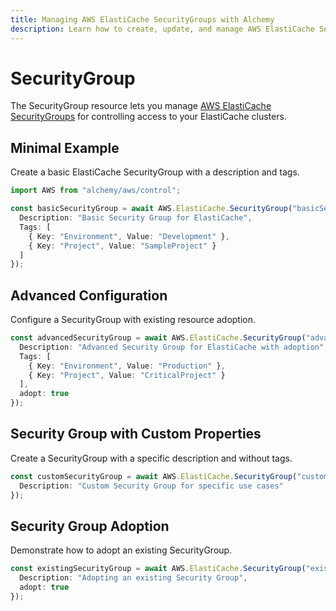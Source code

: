 ```yaml
---
title: Managing AWS ElastiCache SecurityGroups with Alchemy
description: Learn how to create, update, and manage AWS ElastiCache SecurityGroups using Alchemy Cloud Control.
---
```


# SecurityGroup

The SecurityGroup resource lets you manage [AWS ElastiCache SecurityGroups](https://docs.aws.amazon.com/elasticache/latest/userguide/) for controlling access to your ElastiCache clusters.

## Minimal Example

Create a basic ElastiCache SecurityGroup with a description and tags.

```ts
import AWS from "alchemy/aws/control";

const basicSecurityGroup = await AWS.ElastiCache.SecurityGroup("basicSecurityGroup", {
  Description: "Basic Security Group for ElastiCache",
  Tags: [
    { Key: "Environment", Value: "Development" },
    { Key: "Project", Value: "SampleProject" }
  ]
});
```

## Advanced Configuration

Configure a SecurityGroup with existing resource adoption.

```ts
const advancedSecurityGroup = await AWS.ElastiCache.SecurityGroup("advancedSecurityGroup", {
  Description: "Advanced Security Group for ElastiCache with adoption",
  Tags: [
    { Key: "Environment", Value: "Production" },
    { Key: "Project", Value: "CriticalProject" }
  ],
  adopt: true
});
```

## Security Group with Custom Properties

Create a SecurityGroup with a specific description and without tags.

```ts
const customSecurityGroup = await AWS.ElastiCache.SecurityGroup("customSecurityGroup", {
  Description: "Custom Security Group for specific use cases"
});
```

## Security Group Adoption

Demonstrate how to adopt an existing SecurityGroup.

```ts
const existingSecurityGroup = await AWS.ElastiCache.SecurityGroup("existingSecurityGroup", {
  Description: "Adopting an existing Security Group",
  adopt: true
});
```